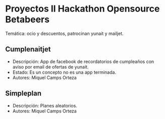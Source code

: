 # Proyectos II Hackathon Opensource Betabeers

Temática: ocio y descuentos, patrocinan yunait y mailjet.

## Cumplenaitjet

* Descripción: App de facebook de recordatorios de cumpleaños con aviso por email de ofertas de yunait.
* Estado: Es un concepto no es una app terminada.
* Autores: Miquel Camps Orteza

## Simpleplan

* Descripción: Planes aleatorios.
* Autores: Miquel Camps Orteza